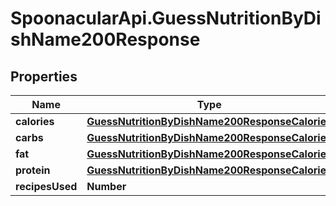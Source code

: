 # SpoonacularApi.GuessNutritionByDishName200Response

## Properties

Name | Type | Description | Notes
------------ | ------------- | ------------- | -------------
**calories** | [**GuessNutritionByDishName200ResponseCalories**](GuessNutritionByDishName200ResponseCalories.md) |  | 
**carbs** | [**GuessNutritionByDishName200ResponseCalories**](GuessNutritionByDishName200ResponseCalories.md) |  | 
**fat** | [**GuessNutritionByDishName200ResponseCalories**](GuessNutritionByDishName200ResponseCalories.md) |  | 
**protein** | [**GuessNutritionByDishName200ResponseCalories**](GuessNutritionByDishName200ResponseCalories.md) |  | 
**recipesUsed** | **Number** |  | 


